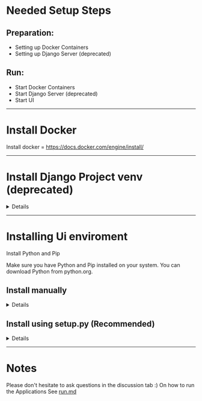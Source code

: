 # Needed Setup Steps

## Preparation:

- Setting up Docker Containers
- Setting up Django Server (deprecated)

## Run:

- Start Docker Containers
- Start Django Server (deprecated)
- Start UI

---

# Install Docker

Install docker = https://docs.docker.com/engine/install/

---

# Install Django Project venv (deprecated)

<Details>
There is a docker container you can use (django_app)

## 1. Install Python and Pip

Make sure you have Python and Pip installed on your system. You can download Python from python.org.

## 2. Set Up a Virtual Environment

It's a good practice to use a virtual environment to manage dependencies.

```bash
# Install virtualenv if you don't have it
pip install virtualenv

# Create a virtual environment
python -m venv venv
```

### Activate the Virtual Environment

#### On Windows

```cmd
venv\Scripts\activate
```

#### On macOS/Linux

```bash
source venv/bin/activate
```

## 3. Install Dependencies

```bash
pip install -r requirements.txt
```

## 4. Install Django

Install Django using pip.

```bash
pip install django
```

## 5. Run Django Server

Modify the database information in \`docker-compose.yml\`.

Change into the project directory:

```bash
cd django_project
```

### Apply Migrations

Apply initial migrations to set up the database.

```bash
python manage.py migrate
```

</Details>

---

# Installing Ui enviroment

Install Python and Pip

Make sure you have Python and Pip installed on your system. You can download Python from python.org.


## Install manually
<Details>

## 1. Set Up a Virtual Environment


```bash
# Install virtualenv if you don't have it
pip install virtualenv

# Create a virtual environment
python -m venv venv
```

## 3. Activate the Virtual Environment

#### On Windows

```cmd
venv\Scripts\activate
```

#### On macOS/Linux

```bash
source venv/bin/activate
```

## 4. Install Dependencies

```bash
pip install -r requirements.txt
```

## 4. Add PYTHONPATH

---

### 4.1 On Windows

(power shell)
```bash
  $env:PYTHONPATH = "$env:PYTHONPATH;.\app;.\app\src"
```
(cmd)
```bash
  set PYTHONPATH=%PYTHONPATH%;.\app;.\app\src
```

### 4.2 On Linux
```bash
  export PYTHONPATH=$PYTHONPATH:/app/:/app/src/
```

---

</Details>

## Install using setup.py (Recommended)
<Details>

### Run setup
```bash
python ./setup.py
```



</Details>

---

# Notes

Please don't hesitate to ask questions in the discussion tab :)
On how to run the Applications See [run.md](./RUN.md)